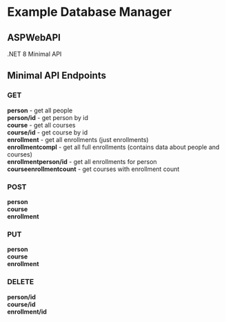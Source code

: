 # Example Database Manager
## ASPWebAPI
.NET 8 Minimal API
## Minimal API Endpoints
### GET
**person** - get all people\
**person/id** - get person by id\
**course** - get all courses\
**course/id** - get course by id\
**enrollment** - get all enrollments (just enrollments)\
**enrollmentcompl** - get all full enrollments (contains data about people and courses)\
**enrollmentperson/id** - get all enrollments for person\
**courseenrollmentcount** - get courses with enrollment count

### POST
**person**\
**course**\
**enrollment**

### PUT
**person**\
**course**\
**enrollment**

### DELETE
**person/id**\
**course/id**\
**enrollment/id**
